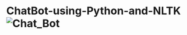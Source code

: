 # ChatBot-using-Python-and-NLTK![Chat_Bot](https://user-images.githubusercontent.com/82630272/175477858-36db5130-3600-4a11-84cb-c37b008a816c.jpg)
